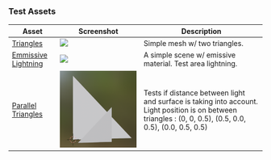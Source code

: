 ### Test Assets

| Asset                                                     | Screenshot                                                    | Description |
|-----------------------------------------------------------|---------------------------------------------------------------|-------------|
| [Triangles](2triangles)                                   | ![](2triangles/screenshot/screenshot.jpg)                     | Simple mesh w/ two triangles. |
| [Emmissive Lightning](emmisiveLight)                      | ![](emissiveLight/screenshot/screenshot.jpg)                  | A simple scene w/ emissive material. Test area lightning. |
| [Parallel Triangles](parallelTriangles)                   | ![](parallelTriangles/screenshot/screenshot.png)              | Tests if distance between light and surface is taking into account. Light position is on between triangles : (0, 0, 0.5), (0.5, 0.0, 0.5), (0.0, 0.5, 0.5)  |
